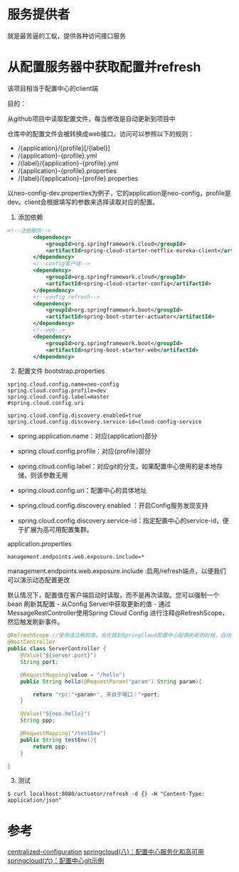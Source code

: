 # 服务提供者
就是最苦逼的工蚁，提供各种访问接口服务


# 从配置服务器中获取配置并refresh

该项目相当于配置中心的client端

目的：

从github项目中读取配置文件，每当修改是自动更新到项目中

仓库中的配置文件会被转换成web接口，访问可以参照以下的规则：

- /{application}/{profile}[/{label}]
- /{application}-{profile}.yml
- /{label}/{application}-{profile}.yml
- /{application}-{profile}.properties
- /{label}/{application}-{profile}.properties

以neo-config-dev.properties为例子，它的application是neo-config，profile是dev。client会根据填写的参数来选择读取对应的配置。

1. 添加依赖
```xml
<!--注册服务-->
        <dependency>
            <groupId>org.springframework.cloud</groupId>
            <artifactId>spring-cloud-starter-netflix-eureka-client</artifactId>
        </dependency>
        <!--config客户端-->
        <dependency>
            <groupId>org.springframework.cloud</groupId>
            <artifactId>spring-cloud-starter-config</artifactId>
        </dependency>
        <!--config refresh-->
        <dependency>
            <groupId>org.springframework.boot</groupId>
            <artifactId>spring-boot-starter-actuator</artifactId>
        </dependency>
        <!--web-->
        <dependency>
            <groupId>org.springframework.boot</groupId>
            <artifactId>spring-boot-starter-web</artifactId>
        </dependency>
```

2. 配置文件
bootstrap.properties
```properties
spring.cloud.config.name=neo-config
spring.cloud.config.profile=dev
spring.cloud.config.label=master
#spring.cloud.config.uri

spring.cloud.config.discovery.enabled=true
spring.cloud.config.discovery.service-id=cloud-config-service
```

- spring.application.name：对应{application}部分
- spring.cloud.config.profile：对应{profile}部分
- spring.cloud.config.label：对应git的分支。如果配置中心使用的是本地存储，则该参数无用
- spring.cloud.config.uri：配置中心的具体地址

- spring.cloud.config.discovery.enabled ：开启Config服务发现支持
- spring.cloud.config.discovery.service-id：指定配置中心的service-id，便于扩展为高可用配置集群。

application.properties
```properties
management.endpoints.web.exposure.include=*
```

management.endpoints.web.exposure.include :启用/refresh端点，以便我们可以演示动态配置更改

默认情况下，配置值在客户端启动时读取，而不是再次读取。您可以强制一个bean 刷新其配置 - 从Config Server中获取更新的值 - 通过MessageRestController使用Spring Cloud Config 进行注释@RefreshScope，然后触发刷新事件。

```java
@RefreshScope //使用该注解的类，会在接到SpringCloud配置中心配置刷新的时候，自动将新的配置更新到该类对应的字段中。
@RestController
public class ServerController {
    @Value("${server.port}")
    String port;

    @RequestMapping(value = "/hello")
    public String hello(@RequestParam("param") String param){

        return "rpc:"+param+", 来自于端口："+port;
    }

    @Value("${neo.hello}")
    String ppp;

    @RequestMapping("/testEnv")
    public String testEnv(){
        return ppp;
    }

}
```

3. 测试

```
$ curl localhost:8080/actuator/refresh -d {} -H "Content-Type: application/json"
```

# 参考
[centralized-configuration](https://spring.io/guides/gs/centralized-configuration/)
[springcloud(八)：配置中心服务化和高可用](http://www.ityouknow.com/springcloud/2017/05/25/springcloud-config-eureka.html)
[springcloud(六)：配置中心git示例](http://www.ityouknow.com/springcloud/2017/05/22/springcloud-config-git.html)